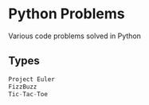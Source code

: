 # Python Problems
Various code problems solved in Python

 ## Types


```python
Project Euler
FizzBuzz
Tic-Tac-Toe
```

